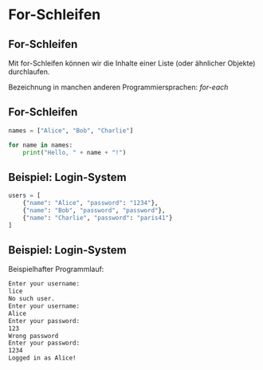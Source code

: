 # For-Schleifen

## For-Schleifen

Mit for-Schleifen können wir die Inhalte einer Liste (oder ähnlicher Objekte) durchlaufen.

Bezeichnung in manchen anderen Programmiersprachen: _for-each_

## For-Schleifen

```py
names = ["Alice", "Bob", "Charlie"]

for name in names:
    print("Hello, " + name + "!")
```

## Beispiel: Login-System

```py
users = [
    {"name": "Alice", "password": "1234"},
    {"name": "Bob", "password", "password"},
    {"name": "Charlie", "password": "paris41"}
]
```

## Beispiel: Login-System

Beispielhafter Programmlauf:

```txt
Enter your username:
lice
No such user.
Enter your username:
Alice
Enter your password:
123
Wrong password
Enter your password:
1234
Logged in as Alice!
```

